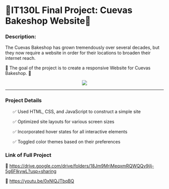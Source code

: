 
# 🍞IT130L Final Project: Cuevas Bakeshop Website🥐

### Description:

The Cuevas Bakeshop has grown tremendously over several decades, but they now require a website in order for their locations to broaden their internet reach. 

🎯 The goal of the project is to create a responsive Website for Cuevas Bakeshop. 🎯

<p align="center">
<img  src="https://github.com/gableria21/it130project/assets/107374747/e50047f7-4d9b-4b17-9d25-a50322f77e54">
</p>

----

### Project Details

<ul>
  
✅ Used HTML, CSS, and JavaScript to construct a simple site
  
✅ Optimized site layouts for various screen sizes

✅ Incorporated hover states for all interactive elements

✅ Toggled color themes based on their preferences

</ul>

### Link of Full Project

🔗 https://drive.google.com/drive/folders/18Jm9MrjMeqxmRQWQQv9jIj-5g6FIkywL?usp=sharing

🎥 https://youtu.be/0xNlQJTbqBQ

